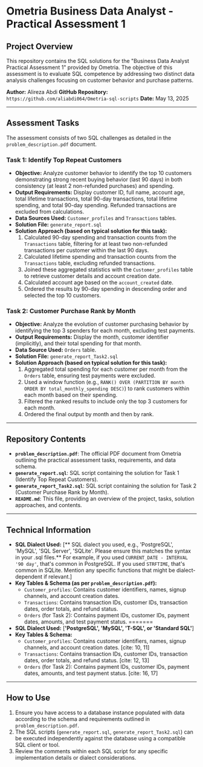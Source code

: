 # Ometria Business Data Analyst - Practical Assessment 1

## Project Overview

This repository contains the SQL solutions for the "Business Data Analyst Practical Assessment 1" provided by Ometria. The objective of this assessment is to evaluate SQL competence by addressing two distinct data analysis challenges focusing on customer behavior and purchase patterns.

**Author:** Alireza Abdi
**GitHub Repository:** `https://github.com/aliabdi064/Ometria-sql-scripts` 
**Date:** May 13, 2025 

---

## Assessment Tasks

The assessment consists of two SQL challenges as detailed in the `problem_description.pdf` document.

### Task 1: Identify Top Repeat Customers

* **Objective:** Analyze customer behavior to identify the top 10 customers demonstrating strong recent buying behavior (last 90 days) in both consistency (at least 2 non-refunded purchases) and spending.
* **Output Requirements:** Display customer ID, full name, account age, total lifetime transactions, total 90-day transactions, total lifetime spending, and total 90-day spending. Refunded transactions are excluded from calculations.
* **Data Sources Used:** `Customer_profiles` and `Transactions` tables.
* **Solution File:** `generate_report.sql`
* **Solution Approach (based on typical solution for this task):**
    1.  Calculated 90-day spending and transaction counts from the `Transactions` table, filtering for at least two non-refunded transactions per customer within the last 90 days.
    2.  Calculated lifetime spending and transaction counts from the `Transactions` table, excluding refunded transactions.
    3.  Joined these aggregated statistics with the `Customer_profiles` table to retrieve customer details and account creation date.
    4.  Calculated account age based on the `account_created` date.
    5.  Ordered the results by 90-day spending in descending order and selected the top 10 customers.

### Task 2: Customer Purchase Rank by Month

* **Objective:** Analyze the evolution of customer purchasing behavior by identifying the top 3 spenders for each month, excluding test payments.
* **Output Requirements:** Display the month, customer identifier (implicitly), and their total spending for that month.
* **Data Source Used:** `Orders` table.
* **Solution File:** `generate_report_Task2.sql`
* **Solution Approach (based on typical solution for this task):**
    1.  Aggregated total spending for each customer per month from the `Orders` table, ensuring test payments were excluded.
    2.  Used a window function (e.g., `RANK() OVER (PARTITION BY month ORDER BY total_monthly_spending DESC)`) to rank customers within each month based on their spending.
    3.  Filtered the ranked results to include only the top 3 customers for each month.
    4.  Ordered the final output by month and then by rank.

---

## Repository Contents

* **`problem_description.pdf`**: The official PDF document from Ometria outlining the practical assessment tasks, requirements, and data schema.
* **`generate_report.sql`**: SQL script containing the solution for Task 1 (Identify Top Repeat Customers).
* **`generate_report_Task2.sql`**: SQL script containing the solution for Task 2 (Customer Purchase Rank by Month).
* **`README.md`**: This file, providing an overview of the project, tasks, solution approaches, and contents.

---

## Technical Information


* **SQL Dialect Used:** [** SQL dialect you used, e.g., 'PostgreSQL', 'MySQL', 'SQL Server', 'SQLite'. Please ensure this matches the syntax in your .sql files.** For example, if you used `CURRENT_DATE - INTERVAL '90 day'`, that's common in PostgreSQL. If you used `STRFTIME`, that's common in SQLite. Mention any specific functions that might be dialect-dependent if relevant.]
* **Key Tables & Schema (as per `problem_description.pdf`):**
    * `Customer_profiles`: Contains customer identifiers, names, signup channels, and account creation dates.
    * `Transactions`: Contains transaction IDs, customer IDs, transaction dates, order totals, and refund status.
    * `Orders` (for Task 2): Contains payment IDs, customer IDs, payment dates, amounts, and test payment status.
=======
* **SQL Dialect Used:** [**'PostgreSQL', 'MySQL', 'T-SQL', or 'Standard SQL'**]
* **Key Tables & Schema:**
    * `Customer_profiles`: Contains customer identifiers, names, signup channels, and account creation dates. [cite: 10, 11]
    * `Transactions`: Contains transaction IDs, customer IDs, transaction dates, order totals, and refund status. [cite: 12, 13]
    * `Orders` (for Task 2): Contains payment IDs, customer IDs, payment dates, amounts, and test payment status. [cite: 16, 17]

---

## How to Use

1.  Ensure you have access to a database instance populated with data according to the schema and requirements outlined in `problem_description.pdf`.
2.  The SQL scripts (`generate_report.sql`, `generate_report_Task2.sql`) can be executed independently against the database using a compatible SQL client or tool.
3.  Review the comments within each SQL script for any specific implementation details or dialect considerations.


